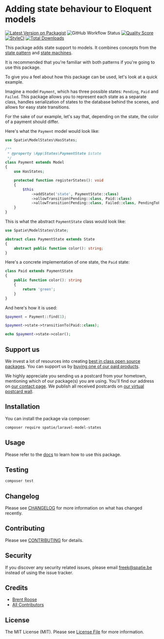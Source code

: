 # Adding state behaviour to Eloquent models

[![Latest Version on Packagist](https://img.shields.io/packagist/v/spatie/laravel-model-states.svg?style=flat-square)](https://packagist.org/packages/spatie/laravel-model-states)
![GitHub Workflow Status](https://img.shields.io/github/workflow/status/spatie/laravel-model-states/run-tests?label=tests)
[![Quality Score](https://img.shields.io/scrutinizer/g/spatie/laravel-model-states.svg?style=flat-square)](https://scrutinizer-ci.com/g/spatie/laravel-model-states)
[![StyleCI](https://github.styleci.io/repos/206020634/shield?branch=master)](https://github.styleci.io/repos/206020634)
[![Total Downloads](https://img.shields.io/packagist/dt/spatie/laravel-model-states.svg?style=flat-square)](https://packagist.org/packages/spatie/laravel-model-states)

This package adds state support to models. It combines concepts from the [state pattern](https://en.wikipedia.org/wiki/State_pattern) and [state machines](https://www.youtube.com/watch?v=N12L5D78MAA).

It is recommended that you're familiar with both patterns if you're going to use this package.

To give you a feel about how this package can be used, let's look at a quick example.

Imagine a model `Payment`, which has three possible states: `Pending`, `Paid` and `Failed`. This package allows you to represent each state as a separate class, handles serialization of states to the database behind the scenes, and allows for easy state transitions.

For the sake of our example, let's say that, depending on the state, the color of a payment should differ.

Here's what the `Payment` model would look like:

```php
use Spatie\ModelStates\HasStates;

/**
 * @property \App\States\PaymentState $state
 */
class Payment extends Model
{
    use HasStates;

    protected function registerStates(): void
    {
        $this
            ->addState('state', PaymentState::class)
            ->allowTransition(Pending::class, Paid::class)
            ->allowTransition(Pending::class, Failed::class, PendingToFailed::class);
    }
}
```

This is what the abstract `PaymentState` class would look like:

```php
use Spatie\ModelStates\State;

abstract class PaymentState extends State
{
    abstract public function color(): string;
}
```

Here's a concrete implementation of one state, the `Paid` state:

```php
class Paid extends PaymentState
{
    public function color(): string
    {
        return 'green';
    }
}
```

And here's how it is used:

```php
$payment = Payment::find(1);

$payment->state->transitionTo(Paid::class);

echo $payment->state->color();
```

## Support us

We invest a lot of resources into creating [best in class open source packages](https://spatie.be/open-source). You can support us by [buying one of our paid products](https://spatie.be/open-source/support-us). 

We highly appreciate you sending us a postcard from your hometown, mentioning which of our package(s) you are using. You'll find our address on [our contact page](https://spatie.be/about-us). We publish all received postcards on [our virtual postcard wall](https://spatie.be/open-source/postcards).

## Installation

You can install the package via composer:

```bash
composer require spatie/laravel-model-states
```

## Usage

Please refer to the [docs](https://docs.spatie.be/laravel-model-states/v1/01-introduction/) to learn how to use this package.

## Testing

``` bash
composer test
```

## Changelog

Please see [CHANGELOG](CHANGELOG.md) for more information on what has changed recently.

## Contributing

Please see [CONTRIBUTING](CONTRIBUTING.md) for details.

## Security

If you discover any security related issues, please email freek@spatie.be instead of using the issue tracker.

## Credits

- [Brent Roose](https://github.com/brendt)
- [All Contributors](../../contributors)

## License

The MIT License (MIT). Please see [License File](LICENSE.md) for more information.

